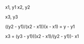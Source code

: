 x1, y1
x2, y2

x3, y3



((y2 - y1)/(x2 - x1))(x - x1) = y - y1


x3 = (y3 - y1)((x2 - x1)/(y2 - y1))- x1